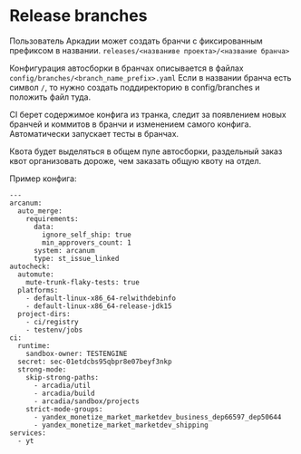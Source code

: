 # Release branches
Пользователь Аркадии может создать бранчи с фиксированным префиксом в названии.
`releases/<названиве проекта>/<название бранча>`

Конфигурация автосборки в бранчах описывается в файлах `config/branches/<branch_name_prefix>.yaml`
Если в названии бранча есть символ `/`, то нужно создать поддиректорию в config/branches и положить файл туда.

CI берет содержимое конфига из транка, следит за появлением новых бранчей и коммитов в бранчи и изменением самого конфига.
Автоматически запускает тесты в бранчах.

Квота будет выделяться в общем пуле автосборки, раздельный заказ квот организовать дороже, чем заказать общую квоту на отдел.

Пример конфига:
```
--- 
arcanum: 
  auto_merge: 
    requirements: 
      data: 
        ignore_self_ship: true
        min_approvers_count: 1
      system: arcanum
      type: st_issue_linked
autocheck: 
  automute: 
    mute-trunk-flaky-tests: true
  platforms: 
    - default-linux-x86_64-relwithdebinfo
    - default-linux-x86_64-release-jdk15
  project-dirs: 
    - ci/registry
    - testenv/jobs
ci: 
  runtime: 
    sandbox-owner: TESTENGINE
  secret: sec-01etdcbs95qbpr8e07beyf3nkp
  strong-mode: 
    skip-strong-paths: 
      - arcadia/util
      - arcadia/build
      - arcadia/sandbox/projects
    strict-mode-groups: 
      - yandex_monetize_market_marketdev_business_dep66597_dep50644
      - yandex_monetize_market_marketdev_shipping
services: 
  - yt
```
